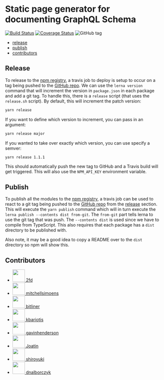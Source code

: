 # Static page generator for documenting GraphQL Schema

[![Build Status](https://travis-ci.org/GraphiDocsOrg/docs.svg?branch=master)](https://travis-ci.org/GraphiDocsOrg/docs)
[![Coverage Status](https://coveralls.io/repos/github/GraphiDocsOrg/docs/badge.svg?branch=master)](https://coveralls.io/github/GraphiDocsOrg/docs?branch=master)
![GitHub tag](https://img.shields.io/github/tag/GraphiDocsOrg/docs.svg?style=flat-square)

* [release](#release)
* [publish](#publish)
* [contributors](#contributors)

## Release

To release to the [npm registry](https://www.npmjs.com/), a travis job to deploy is setup to occur
on a tag being pushed to the [GitHub repo](https://github.com/GraphiDocsOrg/docs). We can use
the `lerna version` command that will increment the version in `package.json` in each package and
add a git tag. To handle this, there is a `release` script (that uses the `release.sh` script).
By default, this will increment the patch version:

```bash
yarn release
```

If you want to define which version to increment, you can pass in an argument:

```bash
yarn release major
```

If you wanted to take over exactly which version, you can use specify a semver:

```bash
yarn release 1.1.1
```

This should automatically push the new tag to GitHub and a Travis build will get triggered.
This will also use the `NPM_API_KEY` environment variable.

## Publish

To publish all the modules to the [npm registry](https://www.npmjs.com/), a travis job can be used
to react to a git tag being pushed to the [GitHub repo](https://github.com/GraphiDocsOrg/docs) from
the [release](#release) section. This will execute the `yarn publish` command which will in turn
execute the `lerna publish --contents dist from-git`. The `from-git` part tells lerna to use the
git tag that was push. The `--contents dist` is used since we have to compile from TypeScript. This
also requires that each package has a `dist` directory to be published with.

Also note, it may be a good idea to copy a README over to the `dist` directory so npm will show this.

## Contributors

- [<img src="https://avatars1.githubusercontent.com/u/208789?v=4" width="40"> 2fd](https://github.com/2fd)
- [<img src="https://avatars1.githubusercontent.com/u/325473?v=4" width="40"> mitchellsimoens](https://github.com/mitchellsimoens)
- [<img src="https://avatars2.githubusercontent.com/u/1301838?v=4" width="40"> bitliner](https://github.com/bitliner)
- [<img src="https://avatars0.githubusercontent.com/u/605742?v=4" width="40"> kbariotis](https://github.com/kbariotis)
- [<img src="https://avatars1.githubusercontent.com/u/1359202?v=4" width="40"> gavinhenderson](https://github.com/gavinhenderson)
- [<img src="https://avatars1.githubusercontent.com/u/1648214?v=4" width="40"> Joatin](https://github.com/Joatin)
- [<img src="https://avatars0.githubusercontent.com/u/226612?v=4" width="40"> shiroyuki](https://github.com/shiroyuki)
- [<img src="https://avatars1.githubusercontent.com/u/2903325?v=4" width="40"> dnalborczyk](https://github.com/dnalborczyk)
